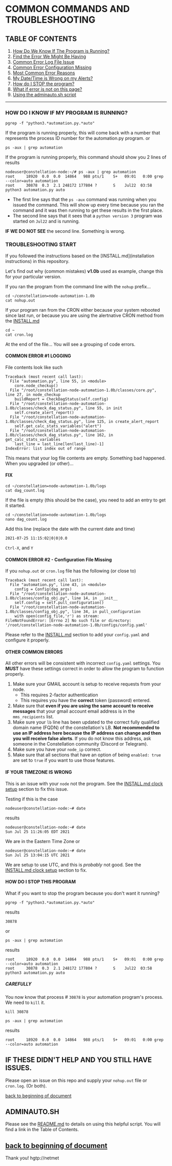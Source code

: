 # COMMON COMMANDS AND TROUBLESHOOTING <a name="top">

## TABLE OF CONTENTS

1. [How Do We Know If The Program is Running?](#running)
1. [Find the Error We Might Be Having](#start)
1. [Common Error Log File Issue]("log_issue)
1. [Common Error Configuration Missing]("config_missing)
1. [Most Common Error Reasons](#other)
1. [My Date/Time is Wrong on my Alerts?](#timezone)
1. [How do I STOP the program?](#stop)
1. [What if error is not on this page?](#all_other_issues)
1. [Using the adminauto.sh script](#adminauto)

---

### HOW DO I KNOW IF MY PROGRAM IS RUNNING? <a name="running">

```
pgrep -f "python3.*automation.py.*auto"
```
If the program is running properly, this will come back with a number that represents the process ID number for the automation.py program.
or
```
ps -aux | grep automation
```
If the program is running properly, this command should show you 2 lines of results

```
nodeuser@constellation-node:~/# ps -aux | grep automation
root     18920  0.0  0.0  14864   988 pts/1    S+   09:01   0:00 grep --color=auto automation
root     30878  0.3  2.1 248172 177804 ?       S    Jul22  03:58 python3 automation.py auto
```
 - The first line says that the `ps -aux` command was running when you issued the command.  This will show up every time because you ran the command and it was then running to get these results in the first place.
 - The second line says that it sees that a `python version 3` program was started on `Jul22` and is running.

 **IF WE DO NOT SEE** the second line.  Something is wrong.

### TROUBLESHOOTING START <a name="start">
 If you followed the instructions based on the [INSTALL.md](installation instructions) in this repository. 

 Let's find out why (common mistakes)  **v1.0b** used as example, change this for your particular version.

If you ran the program from the command line with the `nohup` prefix...
 ```
 cd ~/constellation=node-automation-1.0b
 cat nohup.out
 ```

If your program ran from the CRON either because your system rebooted since last run, or because you are using the alertnative CRON method from the [INSTALL.md](INSTALL.md)

```
cd ~
cat cron.log
```

At the end of the file...  You will see a grouping of code errors.

#### COMMON ERROR #1 LOGGING <a name="log_issue">

File contents look like such

```
Traceback (most recent call last):
  File "automation.py", line 55, in <module>
    core.node_checkup()
  File "/root/constellation-node-automation-1.0b/classes/core.py", line 27, in node_checkup
    buildReport = CheckDagStatus(self.config)
  File "/root/constellation-node-automation-1.0b/classes/check_dag_status.py", line 55, in init
    self.create_alert_report()
  File "/root/constellation-node-automation-1.0b/classes/check_dag_status.py", line 125, in create_alert_report
    self.get_calc_stats_variables("alert")
  File "/root/constellation-node-automation-1.0b/classes/check_dag_status.py", line 162, in get_calc_stats_variables
    last_line = last_line[len(last_line)-1]
IndexError: list index out of range
```

This means that your log file contents are empty.  Something bad happened.  When you upgraded (or other)... 

#### FIX

```
cd ~/constellation=node-automation-1.0b/logs
cat dag_count.log
```

If the file is empty (this should be the case), you need to add an entry to get it started.

```
cd ~/constellation=node-automation-1.0b/logs
nano dag_count.log
```

Add this line (replace the date with the current date and time)
```
2021-07-25 11:15:02|0|0|0.0
```

`Ctrl-X`, and `Y`

#### COMMON ERROR #2 - Configuration File Missing <a name="config_missing">

If you `nohup.out` or `cron.log` file has the following (or close to)

```
Traceback (most recent call last):
  File "automation.py", line 43, in <module>
    config = Config(dag_args)
  File "/root/constellation-node-automation-1.0b/classes/config_obj.py", line 14, in __init__
    self.config = self.pull_configuration()
  File "/root/constellation-node-automation-1.0b/classes/config_obj.py", line 34, in pull_configuration
    with open(config_file,'r') as stream:
FileNotFoundError: [Errno 2] No such file or directory: '/root/constellation-node-automation-1.0b/configs/config.yaml'
```

Please refer to the [INSTALL.md](/INSTALL.md#configuration) section to add your `config.yaml` and configure it properly.

#### OTHER COMMON ERRORS <a name="other">

All other errors will be consistent with incorrect `config.yaml` settings.  You **MUST** have these settings correct in order to allow the program to function properly.

1. Make sure your GMAIL account is setup to receive requests from your node.  
    - This requires 2-factor authentication
    - This requires you have the **correct** token (password) entered.
1. Make sure that **even if you are using the same account to receive messages** that your gmail account email address is in the `mms_recipients` list.
1. Make sure your `lb` line has been updated to the correct fully qualified domain name (FQDN) of the constellation's LB.  **Not recommended to use an IP address here because the IP address can change and then you will receive false alerts**.  If you do not know this address, ask someone in the Constellation community (Discord or Telegram).
1. Make sure you have your `node_ip` correct.
1. Make sure that all sections that have an option of being `enabled: true` are set to `true` if you want to use those features.

#### IF YOUR TIMEZONE IS WRONG <a name="timezone">

This is an issue with your `node` not the program.  See the [INSTALL.md clock setup](INSTALL.md#clocksetup) section to fix this issue.

Testing if this is the case

```
nodeuser@constellation-node:~# date
```
results
```
nodeuser@constellation-node:~# date
Sun Jul 25 11:26:05 EDT 2021
```
We are in the Eastern Time Zone
or
```
nodeuser@constellation-node:~# date
Sun Jul 25 13:04:15 UTC 2021
```
We are setup to use UTC, and this is *probably* not good.  See the [INSTALL.md clock setup](INSTALL.md#clocksetup) section to fix.

#### HOW DO I STOP THIS PROGRAM  <a name="stop">

What if you want to stop the program because you don't want it running?

```
pgrep -f "python3.*automation.py.*auto"
```
results
```
30878
```
or 

```
ps -aux | grep automation
```
results
```
root     18920  0.0  0.0  14864   988 pts/1    S+   09:01   0:00 grep --color=auto automation
root     30878  0.3  2.1 248172 177804 ?       S    Jul22  03:58 python3 automation.py auto
```
##### CAREFULLY

You now know that process # `30878` is your automation program's process.  We need to `kill` it.

```
kill 30878
```
```
ps -aux | grep automation
```
results
```
root     18920  0.0  0.0  14864   988 pts/1    S+   09:01   0:00 grep --color=auto automation
```

## IF THESE DIDN'T HELP AND YOU STILL HAVE ISSUES. <a name="all_other_issues">

Please open an issue on this repo and supply your `nohup.out` file or `cron.log`.  (Or both).

[back to beginning of document](#top)

## ADMINAUTO.SH <a name="adminauto">
Please see the [README.md](README.md) to details on using this helpful script.  You will find a link in the Table of Contents.

[back to beginning of document](#top)
---
Thank you!
hgtp://netmet
